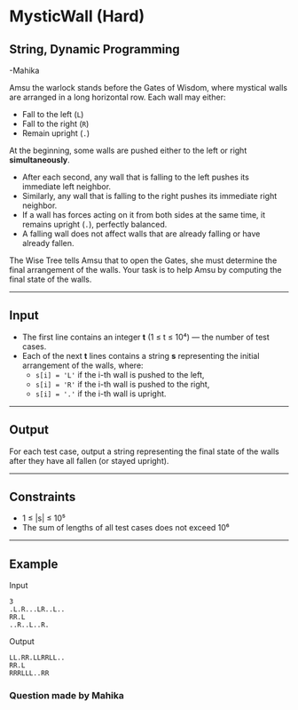 # MysticWall (Hard)
## String, Dynamic Programming
-Mahika

Amsu the warlock stands before the Gates of Wisdom, where mystical walls are arranged in a long horizontal row. Each wall may either:

- Fall to the left (`L`)  
- Fall to the right (`R`)  
- Remain upright (`.`)  

At the beginning, some walls are pushed either to the left or right **simultaneously**.

- After each second, any wall that is falling to the left pushes its immediate left neighbor.  
- Similarly, any wall that is falling to the right pushes its immediate right neighbor.  
- If a wall has forces acting on it from both sides at the same time, it remains upright (`.`), perfectly balanced.  
- A falling wall does not affect walls that are already falling or have already fallen.  

The Wise Tree tells Amsu that to open the Gates, she must determine the final arrangement of the walls.
Your task is to help Amsu by computing the final state of the walls.


---

## Input
- The first line contains an integer **t** (1 ≤ t ≤ 10⁴) — the number of test cases.  
- Each of the next **t** lines contains a string **s** representing the initial arrangement of the walls, where:  
  - `s[i] = 'L'` if the i-th wall is pushed to the left,  
  - `s[i] = 'R'` if the i-th wall is pushed to the right,  
  - `s[i] = '.'` if the i-th wall is upright.  

---

## Output
For each test case, output a string representing the final state of the walls after they have all fallen (or stayed upright).

---

## Constraints
- 1 ≤ |s| ≤ 10⁵  
- The sum of lengths of all test cases does not exceed 10⁶  

---

## Example

Input
```
3
.L.R...LR..L..
RR.L
..R..L..R.

```
Output
```
LL.RR.LLRRLL..
RR.L
RRRLLL..RR
```

### Question made by Mahika
